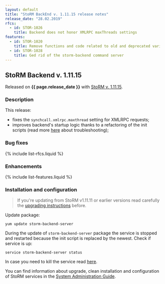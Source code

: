 ```yaml
---
layout: default
title: "StoRM BackEnd v. 1.11.15 release notes"
release_date: "28.02.2019"
rfcs:
  - id: STOR-1026
    title: Backend does not honor XMLRPC maxThreads settings
features:
  - id: STOR-1020
    title: Remove functions and code related to old and deprecated variables
  - id: STOR-1028
    title: Ged rid of the storm-backend command server
---
```


## StoRM Backend v. 1.11.15

Released on **{{ page.release_date }}** with [StoRM v. 1.11.15][release-notes].

### Description

This release:

* fixes the `synchcall.xmlrpc.maxthread` setting for XMLRPC requests;
* improves backend's startup logic thanks to a refactoring of the init scripts
(read more [here][upgrading-trouble] about troubleshooting);

### Bug fixes

{% include list-rfcs.liquid %}

### Enhancements

{% include list-features.liquid %}

### Installation and configuration

> If you're updating from StoRM v1.11.11 or earlier versions read carefully the
[upgrading instructions][upgrading] before.

Update package:

    yum update storm-backend-server

During the update of `storm-backend-server` package the service is stopped
and restarted because the init script is replaced by the newest. Check
if service is up:

    service storm-backend-server status

In case you need to kill the service read [here][upgrading-trouble].

You can find information about upgrade, clean installation and configuration of
StoRM services in the [System Administration Guide][storm-sysadmin-guide].

[release-notes]: {{site.baseurl}}/release-notes/StoRM-v1.11.15.html
[upgrading]: {{site.baseurl}}/documentation/sysadmin-guide/1.11.15/#upgrading
[storm-sysadmin-guide]: {{site.baseurl}}/documentation/sysadmin-guide/1.11.15

[upgrading-trouble]: {{site.baseurl}}/documentation/how-to/kill-backend
